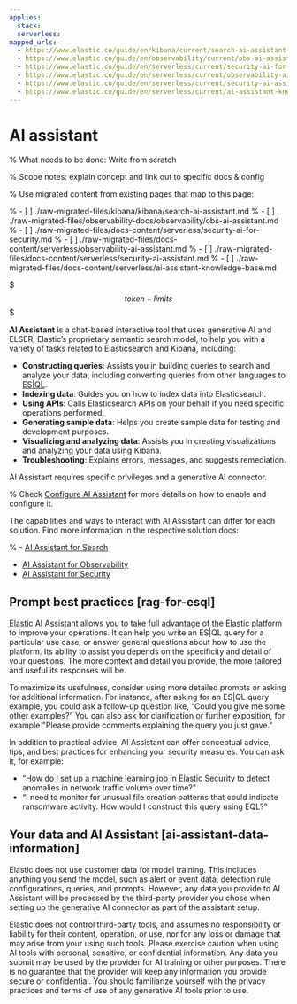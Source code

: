 ```yaml
---
applies:
  stack:
  serverless:
mapped_urls:
  - https://www.elastic.co/guide/en/kibana/current/search-ai-assistant.html
  - https://www.elastic.co/guide/en/observability/current/obs-ai-assistant.html
  - https://www.elastic.co/guide/en/serverless/current/security-ai-for-security.html
  - https://www.elastic.co/guide/en/serverless/current/observability-ai-assistant.html
  - https://www.elastic.co/guide/en/serverless/current/security-ai-assistant.html
  - https://www.elastic.co/guide/en/serverless/current/ai-assistant-knowledge-base.html
---
```


# AI assistant

% What needs to be done: Write from scratch

% Scope notes: explain concept and link out to specific docs & config

% Use migrated content from existing pages that map to this page:

% - [ ] ./raw-migrated-files/kibana/kibana/search-ai-assistant.md
% - [ ] ./raw-migrated-files/observability-docs/observability/obs-ai-assistant.md
% - [ ] ./raw-migrated-files/docs-content/serverless/security-ai-for-security.md
% - [ ] ./raw-migrated-files/docs-content/serverless/observability-ai-assistant.md
% - [ ] ./raw-migrated-files/docs-content/serverless/security-ai-assistant.md
% - [ ] ./raw-migrated-files/docs-content/serverless/ai-assistant-knowledge-base.md

$$$token-limits$$$

**AI Assistant** is a chat-based interactive tool that uses generative AI and ELSER, Elastic’s proprietary semantic search model, to help you with a variety of tasks related to Elasticsearch and Kibana, including:

- **Constructing queries**: Assists you in building queries to search and analyze your data, including converting queries from other languages to [ES|QL](query-filter/languages/esql-rest.md).
- **Indexing data**: Guides you on how to index data into Elasticsearch.
- **Using APIs**: Calls Elasticsearch APIs on your behalf if you need specific operations performed.
- **Generating sample data**: Helps you create sample data for testing and development purposes.
- **Visualizing and analyzing data**: Assists you in creating visualizations and analyzing your data using Kibana.
- **Troubleshooting**: Explains errors, messages, and suggests remediation.

AI Assistant requires specific privileges and a generative AI connector. 

% Check [Configure AI Assistant](../deploy-manage/) for more details on how to enable and configure it.

The capabilities and ways to interact with AI Assistant can differ for each solution. Find more information in the respective solution docs:

% - [AI Assistant for Search](../solutions/search/)
- [AI Assistant for Observability](../solutions/observability/observability-ai-assistant.md)
- [AI Assistant for Security](../solutions/security/ai/ai-assistant.md)

## Prompt best practices [rag-for-esql]
Elastic AI Assistant allows you to take full advantage of the Elastic platform to improve your operations. It can help you write an ES|QL query for a particular use case, or answer general questions about how to use the platform. Its ability to assist you depends on the specificity and detail of your questions. The more context and detail you provide, the more tailored and useful its responses will be.

To maximize its usefulness, consider using more detailed prompts or asking for additional information. For instance, after asking for an ES|QL query example, you could ask a follow-up question like, “Could you give me some other examples?” You can also ask for clarification or further exposition, for example "Please provide comments explaining the query you just gave."

In addition to practical advice, AI Assistant can offer conceptual advice, tips, and best practices for enhancing your security measures. You can ask it, for example:

- “How do I set up a machine learning job in Elastic Security to detect anomalies in network traffic volume over time?”
- “I need to monitor for unusual file creation patterns that could indicate ransomware activity. How would I construct this query using EQL?”

## Your data and AI Assistant [ai-assistant-data-information]
Elastic does not use customer data for model training. This includes anything you send the model, such as alert or event data, detection rule configurations, queries, and prompts. However, any data you provide to AI Assistant will be processed by the third-party provider you chose when setting up the generative AI connector as part of the assistant setup.

Elastic does not control third-party tools, and assumes no responsibility or liability for their content, operation, or use, nor for any loss or damage that may arise from your using such tools. Please exercise caution when using AI tools with personal, sensitive, or confidential information. Any data you submit may be used by the provider for AI training or other purposes. There is no guarantee that the provider will keep any information you provide secure or confidential. You should familiarize yourself with the privacy practices and terms of use of any generative AI tools prior to use.
